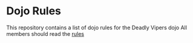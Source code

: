 Dojo Rules
==========

This repository contains a list of dojo rules for the Deadly Vipers dojo
All members should read the [rules](https://github.com/deadlyvipers)


